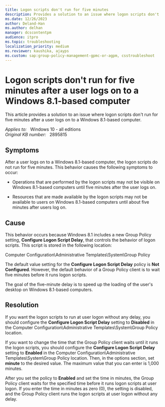 ```yaml
---
title: Logon scripts don't run for five minutes
description: Provides a solution to an issue where logon scripts don't run for five minutes after a user logs on to a Windows 8.1-based computer.
ms.date: 12/26/2023
author: Deland-Han
ms.author: delhan
manager: dcscontentpm
audience: itpro
ms.topic: troubleshooting
localization_priority: medium
ms.reviewer: kaushika, ajayps
ms.custom: sap:group-policy-management-gpmc-or-agpm, csstroubleshoot
---
```

# Logon scripts don't run for five minutes after a user logs on to a Windows 8.1-based computer

This article provides a solution to an issue where logon scripts don't run for five minutes after a user logs on to a Windows 8.1-based computer.

_Applies to:_ &nbsp; Windows 10 - all editions  
_Original KB number:_ &nbsp; 2895815

## Symptoms

After a user logs on to a Windows 8.1-based computer, the logon scripts do not run for five minutes. This behavior causes the following symptoms to occur:

- Operations that are performed by the logon scripts may not be visible on Windows 8.1-based computers until five minutes after the user logs on.

- Resources that are made available by the logon scripts may not be available to users on Windows 8.1-based computers until about five minutes after users log on.

## Cause

This behavior occurs because Windows 8.1 includes a new Group Policy setting, **Configure Logon Script Delay**, that controls the behavior of logon scripts. This script is stored in the following location:

Computer Configuration\Administrative Templates\System\Group Policy

The default value setting for the **Configure Logon Script Delay** policy is **Not Configured**. However, the default behavior of a Group Policy client is to wait five minutes before it runs logon scripts.

The goal of the five-minute delay is to speed up the loading of the user's desktop on Windows 8.1-based computers.  

## Resolution

If you want the logon scripts to run at user logon without any delay, you should configure the **Configure Logon Script Delay** setting to **Disabled** in the Computer Configuration\Administrative Templates\System\Group Policy location.

If you want to change the time that the Group Policy client waits until it runs the logon scripts, you should configure the **Configure Logon Script Delay** setting to **Enabled** in the Computer Configuration\Administrative Templates\System\Group Policy location. Then, in the options section, set **minute** to the desired value. The maximum value that you can enter is 1,000 minutes.

After you set the policy to **Enabled** and set the time in minutes, the Group Policy client waits for the specified time before it runs logon scripts at user logon. If you enter the time in minutes as zero (0), the setting is disabled, and the Group Policy client runs the logon scripts at user logon without any delay.
